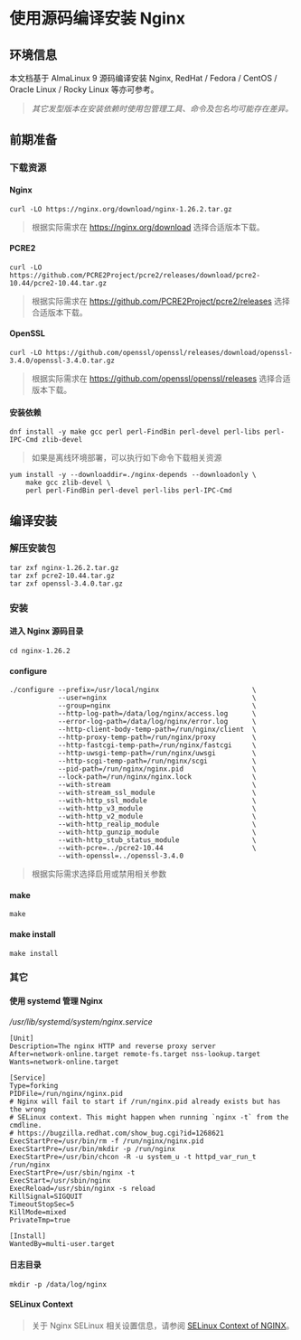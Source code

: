 # 使用源码编译安装 Nginx

## 环境信息

本文档基于 AlmaLinux 9 源码编译安装 Nginx, RedHat / Fedora / CentOS / Oracle Linux / Rocky Linux 等亦可参考。

> *其它发型版本在安装依赖时使用包管理工具、命令及包名均可能存在差异。*

## 前期准备

### 下载资源

#### Nginx
```shell
curl -LO https://nginx.org/download/nginx-1.26.2.tar.gz
```
> 根据实际需求在 https://nginx.org/download 选择合适版本下载。


#### PCRE2
```shell
curl -LO https://github.com/PCRE2Project/pcre2/releases/download/pcre2-10.44/pcre2-10.44.tar.gz
```

> 根据实际需求在 https://github.com/PCRE2Project/pcre2/releases 选择合适版本下载。


#### OpenSSL
```shell
curl -LO https://github.com/openssl/openssl/releases/download/openssl-3.4.0/openssl-3.4.0.tar.gz
```

> 根据实际需求在 https://github.com/openssl/openssl/releases 选择合适版本下载。


#### 安装依赖
```shell
dnf install -y make gcc perl perl-FindBin perl-devel perl-libs perl-IPC-Cmd zlib-devel
```

> 如果是离线环境部署，可以执行如下命令下载相关资源 
```shell
yum install -y --downloaddir=./nginx-depends --downloadonly \
    make gcc zlib-devel \
    perl perl-FindBin perl-devel perl-libs perl-IPC-Cmd
```

## 编译安装
### 解压安装包 
```shell
tar zxf nginx-1.26.2.tar.gz
tar zxf pcre2-10.44.tar.gz
tar zxf openssl-3.4.0.tar.gz
```

### 安装
#### 进入 Nginx 源码目录
```shell
cd nginx-1.26.2
```

#### configure
```shell
./configure --prefix=/usr/local/nginx                       \
            --user=nginx                                    \
            --group=nginx                                   \
            --http-log-path=/data/log/nginx/access.log      \
            --error-log-path=/data/log/nginx/error.log      \
            --http-client-body-temp-path=/run/nginx/client  \
            --http-proxy-temp-path=/run/nginx/proxy         \
            --http-fastcgi-temp-path=/run/nginx/fastcgi     \
            --http-uwsgi-temp-path=/run/nginx/uwsgi         \
            --http-scgi-temp-path=/run/nginx/scgi           \
            --pid-path=/run/nginx/nginx.pid                 \
            --lock-path=/run/nginx/nginx.lock               \
            --with-stream                                   \
            --with-stream_ssl_module                        \
            --with-http_ssl_module                          \
            --with-http_v3_module                           \
            --with-http_v2_module                           \
            --with-http_realip_module                       \
            --with-http_gunzip_module                       \
            --with-http_stub_status_module                  \
            --with-pcre=../pcre2-10.44                      \
            --with-openssl=../openssl-3.4.0
```
> 根据实际需求选择启用或禁用相关参数

#### make
```shell
make
```

#### make install
```shell
make install
```

### 其它

#### 使用 systemd 管理 Nginx

*/usr/lib/systemd/system/nginx.service*
```
[Unit]
Description=The nginx HTTP and reverse proxy server
After=network-online.target remote-fs.target nss-lookup.target
Wants=network-online.target

[Service]
Type=forking
PIDFile=/run/nginx/nginx.pid
# Nginx will fail to start if /run/nginx.pid already exists but has the wrong
# SELinux context. This might happen when running `nginx -t` from the cmdline.
# https://bugzilla.redhat.com/show_bug.cgi?id=1268621
ExecStartPre=/usr/bin/rm -f /run/nginx/nginx.pid
ExecStartPre=/usr/bin/mkdir -p /run/nginx
ExecStartPre=/usr/bin/chcon -R -u system_u -t httpd_var_run_t /run/nginx
ExecStartPre=/usr/sbin/nginx -t
ExecStart=/usr/sbin/nginx
ExecReload=/usr/sbin/nginx -s reload
KillSignal=SIGQUIT
TimeoutStopSec=5
KillMode=mixed
PrivateTmp=true

[Install]
WantedBy=multi-user.target
```

#### 日志目录
```shell
mkdir -p /data/log/nginx
```

#### SELinux Context
> 关于 Nginx SELinux 相关设置信息，请参阅 [SELinux Context of NGINX](https://github.com/Statemood/documents/blob/master/nginx/selinux-context-of-nginx.md)。